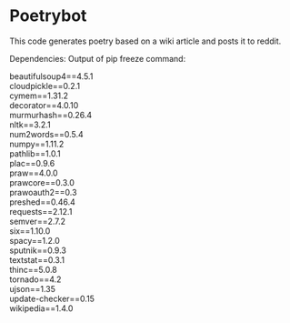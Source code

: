 # Poetrybot

This code generates poetry based on a wiki article and posts it to reddit.



Dependencies: Output of pip freeze command:

beautifulsoup4==4.5.1  
cloudpickle==0.2.1  
cymem==1.31.2  
decorator==4.0.10  
murmurhash==0.26.4  
nltk==3.2.1  
num2words==0.5.4  
numpy==1.11.2  
pathlib==1.0.1  
plac==0.9.6  
praw==4.0.0  
prawcore==0.3.0  
prawoauth2==0.3  
preshed==0.46.4  
requests==2.12.1  
semver==2.7.2  
six==1.10.0  
spacy==1.2.0  
sputnik==0.9.3  
textstat==0.3.1  
thinc==5.0.8  
tornado==4.2  
ujson==1.35  
update-checker==0.15  
wikipedia==1.4.0  

